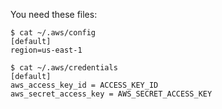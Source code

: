 

You need these files:

```
$ cat ~/.aws/config
[default]
region=us-east-1

$ cat ~/.aws/credentials
[default]
aws_access_key_id = ACCESS_KEY_ID
aws_secret_access_key = AWS_SECRET_ACCESS_KEY
```
